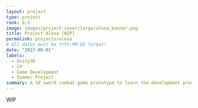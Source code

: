 ```yaml
---
layout: project
type: project
rank: 9.5
image: images/project-cover/large/alexa_banner.png
title: Project Alexa [WIP]
permalink: projects/alexa
# All dates must be YYYY-MM-DD format!
date: "2017-06-01"
labels:
  - Unity3D
  - C#
  - Game Development
  - Summer Project
summary: A 3d sword combat game prototype to learn the development process of a video game
---
```


WIP